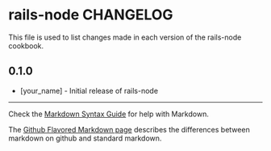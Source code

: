 rails-node CHANGELOG
====================

This file is used to list changes made in each version of the rails-node cookbook.

0.1.0
-----
- [your_name] - Initial release of rails-node

- - -
Check the [Markdown Syntax Guide](http://daringfireball.net/projects/markdown/syntax) for help with Markdown.

The [Github Flavored Markdown page](http://github.github.com/github-flavored-markdown/) describes the differences between markdown on github and standard markdown.
